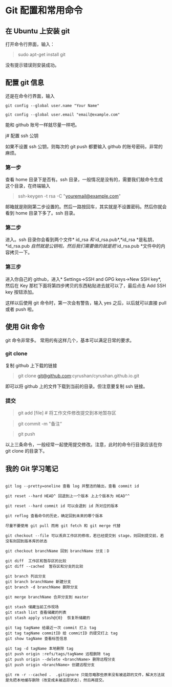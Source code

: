 # Git 配置和常用命令

## 在 Ubuntu 上安装 git
打开命令行界面，输入：
>sudo apt-get install git

没有提示错误则安装成功。

## 配置 git 信息
还是在命令行界面，输入
```
git config --global user.name "Your Name"

git config --global user.email "email@example.com"
```

能和 github 账号一样就尽量一样吧。

j# 配置 ssh 公钥

如果不设置 ssh 公钥，则每次的 git push 都要输入 github 的账号密码，非常的麻烦。

### 第一步
查看 home 目录下是否有。ssh 目录，一般情况是没有的，需要我们敲命令生成这个目录，在终端输入
>ssh-keygen -t rsa -C "youremail@example.com"

邮箱就是刚刚第二步设置的。然后一路按回车，其实就是不设置密码。然后你就会看到 home 目录下多了。ssh 目录。

### 第二步

进入。ssh 目录你会看到两个文件* id_rsa *和* id_rsa.pub*,*id_rsa *是私钥，*id_rsa.pub *自然就是公钥啦。然后我们需要做的就是把* id_rsa.pub *文件中的内容拷贝一下。

### 第三步

进入你自己的 github，进入* Settings->SSH and GPG keys->New SSH key*, 然后在 Key 那栏下面将第四步拷贝的东西粘贴进去就可以了，最后点击 Add SSH key 按钮添加。

这样以后使用 git 命令时，第一次会有警告，输入 yes 之后，以后就可以直接 pull 或者 push 啦。

## 使用 Git 命令

git 命令非常多。
常用的有这样几个，基本可以满足日常的要求。

### git clone

复制 github 上下载的链接

>git clone  git@github.com:cyrushan/cyrushan.github.io.git

即可以将 github 上的文件下载到当前的目录。但注意要复制 ssh 链接。

### 提交

>git add [file] # 将工作文件修改提交到本地暂存区

>git commit -m "备注“

>git push

以上三条命令，一般经常一起使用提交修改。注意，此时的命令行目录应该在你 git clone 的目录下。

## 我的 Git 学习笔记

```shell

git log --pretty=oneline 查看 log 并整洁的输出，查看 commit id

git reset --hard HEAD^ 回退到上一个版本 上上个版本为 HEAD^^

git reset --hard commit id 可以会退到 id 所对应的版本

git reflog 查看命令的历史，确定回到未来的哪个版本

尽量不要使用 git pull 而用 git fetch 和 git merge 代替

git checkout --file 可以丢弃工作区的修改，若已经提交到 stage，则回到提交前，若没有则回到版本库的状态

git checkout branchName 回到 branchName 分支：D

git diff  工作区和暂存区的比较
git diff --cached  暂存区和分支的比较

git branch 列出分支
git branch branchName 新建分支
git branch -d branchName 删除分支

git merge branchName 合并分支到 master

git stash 储藏当前工作现场
git stash list 查看储藏的列表
git stash apply stash@{0}  恢复所储藏的

git tag tagName 给最近一次 commit 打上 tag
git tag tagName commitID 给 commitID 的提交打上 tag
git show tagName 查看标签信息

git tag -d tagName 本地删除 tag
git push origin :refs/tags/tagName 远程删除 tag
git push origin --delete <branchName> 删除远程分支
git push origin <branchName> 创建远程分支

git rm -r --cached .  .gitignore 只能忽略那些原来没有被追踪的文件，解决方法就是先把本地缓存删除（改变成未被追踪状态），然后再提交。

```

